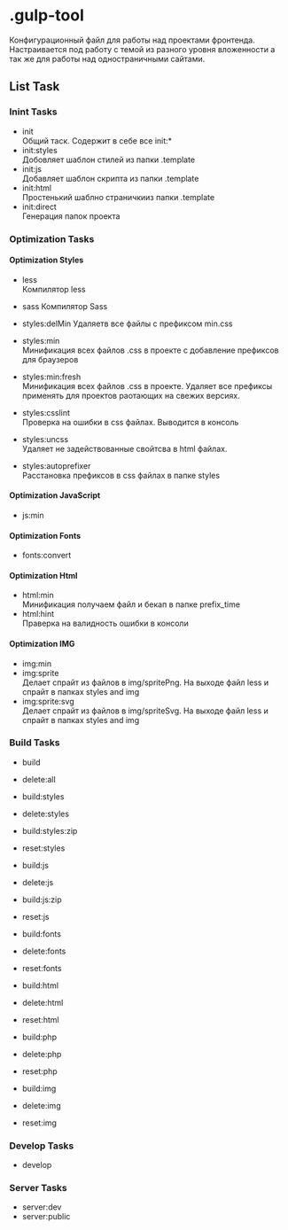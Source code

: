 # .gulp-tool
Конфигурационный файл для работы над проектами фронтенда. Настраивается под работу с темой из разного уровня вложенности а так же для работы над одностраничными сайтами.



## List Task
### Inint Tasks
*   init     
    Общий таск. Содержит в себе все init:*   
*   init:styles    
    Добовляет шаблон стилей из папки .template    
*   init:js  
    Добавляет шаблон скрипта из папки .template     
*   init:html   
    Простенький шаблно страничкииз папки .template    
*   init:direct    
    Генерация папок проекта     
### Optimization Tasks   
#### Optimization Styles      
*   less   
    Компилятор less     

*   sass
    Компилятор Sass

*   styles:delMin
    Удаляетв все файлы с префиксом min.css       

*   styles:min     
    Минификация всех файлов .css в проекте с добавление префиксов для браузеров         

*   styles:min:fresh     
    Минификация всех файлов .css в проекте. Удаляет все префиксы применять для проектов раотающих на свежих версиях.          

*   styles:csslint    
    Проверка на ошибки в css файлах. Выводится в консоль            

*   styles:uncss      
    Удаляет не задействованные свойтсва в html файлах.          

*   styles:autoprefixer      
    Расстановка префиксов в css файлах в папке styles           

#### Optimization JavaScript   
*   js:min      
#### Optimization Fonts   
*   fonts:convert  
#### Optimization Html    
*   html:min   
    Минификация получаем файл и бекап в папке prefix_time
*   html:hint   
    Праверка на валидность ошибки в консоли
#### Optimization IMG            
*   img:min                   
*   img:sprite   
    Делает спрайт из файлов в img/spritePng. На выходе файл less и спрайт в папках styles and img              
*   img:sprite:svg                     
    Делает спрайт из файлов в img/spriteSvg. На выходе файл less и спрайт в папках styles and img                     

### Build Tasks               

*   build             
*   delete:all           

*   build:styles              
*   delete:styles                
*   build:styles:zip                             
*   reset:styles          
                
*   build:js                           
*   delete:js                
*   build:js:zip              
*   reset:js                  

*   build:fonts                
*   delete:fonts              
*   reset:fonts                

*   build:html              
*   delete:html            
*   reset:html                    

*   build:php                 
*   delete:php             
*   reset:php                 

*   build:img              
*   delete:img             
*   reset:img                  

### Develop Tasks              
*   develop                  

### Server Tasks              
*   server:dev                             
*   server:public              
                    

